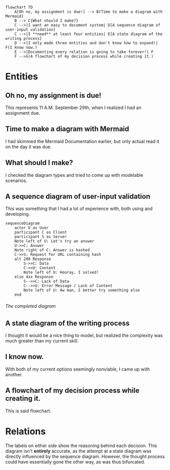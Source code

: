 ```mermaid
flowchart TD
    A[Oh no, my assignment is due!] --> B(Time to make a diagram with Mermaid)
    B --> C{What should I make?}
    C -->|I want an easy to document system| D[A sequence diagram of user-input validation]
    C -->|I **need** at least four entities| E[A state diagram of the writing process]
    D -->|I only made three entities and don't know how to expand!| F(I know now.)
    E -->|Documenting every relation is going to take forever!| F
    F -->G(A flowchart of my decision process while creating it.)
```

# Entities
## __Oh no, my assignment is due!__
This represents 11 A.M. September 29th, when I realized I had an assignment due.
## __Time to make a diagram with Mermaid__
I had skimmed the Mermaid Documentation earlier, but only actual read it on the day it was due.
## __What should I make?__
I checked the diagram types and tried to come up with modelable scenarios.
## A sequence diagram of user-input validation
This was something that I had a lot of experience with, both using and developing.
```mermaid
sequenceDiagram
    actor U as User
    participant C as Client
    participant S as Server
    Note left of U: Let's try an answer
    U->>C: Answer
    Note right of C: Answer is hashed
    C->>S: Request for URL containing hash
    alt 200 Response
        S->>C: Data
        C->>U: Content
        Note left of U: Hooray, I solved!
    else 4xx Response
        S-->>C: Lack of Data
        C-->>U: Error Message / Lack of Content
        Note left of U: Aw man, I better try something else
    end
```
###### The completed diagram
## A state diagram of the writing process
I thought it would be a nice thing to model, but realized the complexity was much greater than my current skill.
## I know now.
With both of my current options seemingly nonviable, I came up with another.
## A flowchart of my decision process while creating it.
This is said flowchart.

# Relations
The labels on either side show the reasoning behind each decision.
This diagram isn't __entirely__ accurate, as the attempt at a state diagram was directly influenced by the sequence diagram. However, the thought process could have essentially gone the other way, as was thus bifurcated.
